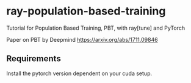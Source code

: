 # ray-population-based-training
Tutorial for Population Based Training, PBT, with ray[tune] and PyTorch

Paper on PBT by Deepmind https://arxiv.org/abs/1711.09846


## Requirements

Install the pytorch version dependent on your cuda setup.
